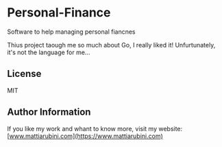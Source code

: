 # Personal-Finance
Software to help managing personal fiancnes

Thius project taough me so much about Go, I really liked it!
Unfurtunately, it's not the language for me...

License
-------

MIT

Author Information
------------------

If you like my work and whant to know more, visit my website:
[www.mattiarubini.com](https://www.mattiarubini.com)

